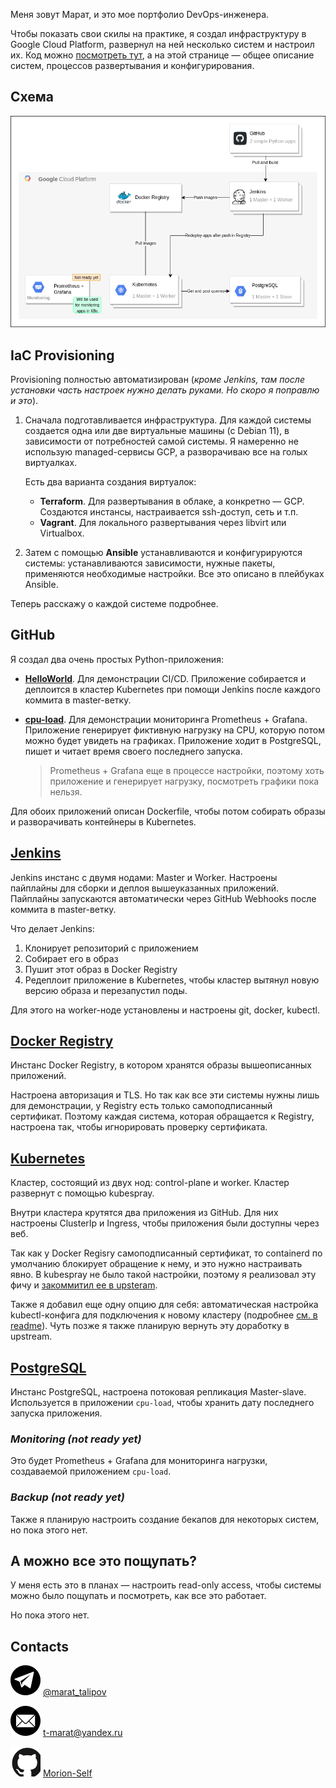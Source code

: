 
Меня зовут Марат, и это мое портфолио DevOps-инженера.

Чтобы показать свои скилы на практике, я создал инфраструктуру в Google Cloud Platform, развернул на ней несколько систем и настроил их. Код можно <a href="https://github.com/morion-devops" target="_blank">посмотреть тут</a>, а на этой странице — общее описание систем, процессов развертывания и конфигурирования.
 
 <!-- ----------------------------------------------------------------------------------------- -->

## Схема

![](./images/scheme.png)

<!-- ----------------------------------------------------------------------------------------- -->

## IaC Provisioning

Provisioning полностью автоматизирован (*кроме Jenkins, там после установки часть настроек нужно делать руками. Но скоро я поправлю и это*).

1. Сначала подготавливается инфраструктура. Для каждой системы создается одна или две виртуальные машины (с Debian 11), в зависимости от потребностей самой системы. Я намеренно не использую managed-сервисы GCP, а разворачиваю все на голых виртуалках.

   Есть два варианта создания виртуалок:

   * **Terraform**. Для развертывания в облаке, а конкретно — GCP. Создаются инстансы, настраивается ssh-доступ, сеть и т.п. 
   * **Vagrant**. Для локального развертывания через libvirt или Virtualbox.

1. Затем с помощью **Ansible** устанавливаются и конфигурируются системы: устанавливаются зависимости, нужные пакеты, применяются необходимые настройки. Все это описано в плейбуках Ansible.

Теперь расскажу о каждой системе подробнее.

<!-- ----------------------------------------------------------------------------------------- -->

## GitHub

Я создал два очень простых Python-приложения: 

* **<a href="https://github.com/morion-devops/hello" target="_blank">HelloWorld</a>**. Для демонстрации CI/CD. Приложение собирается и деплоится в кластер Kubernetes при помощи Jenkins после каждого коммита в master-ветку.

* **<a href="https://github.com/morion-devops/cpu-load" target="_blank">cpu-load</a>**. Для демонстрации мониторинга Prometheus + Grafana. Приложение генерирует фиктивную нагрузку на CPU, которую потом можно будет увидеть на графиках. Приложение ходит в PostgreSQL, пишет и читает время своего последнего запуска.

   > Prometheus + Grafana еще в процессе настройки, поэтому хоть приложение и генерирует нагрузку, посмотреть графики пока нельзя.

Для обоих приложений описан Dockerfile, чтобы потом собирать образы и разворачивать контейнеры в Kubernetes.

<!-- ----------------------------------------------------------------------------------------- -->

## <a href="https://github.com/morion-devops/jenkins" target="_blank">Jenkins</a>

Jenkins инстанс с двумя нодами: Master и Worker. Настроены пайплайны для сборки и деплоя вышеуказанных приложений. Пайплайны запускаются автоматически через GitHub Webhooks после коммита в master-ветку. 

Что делает Jenkins:

1. Клонирует репозиторий с приложением
1. Собирает его в образ
1. Пушит этот образ в Docker Registry
1. Редеплоит приложение в Kubernetes, чтобы кластер вытянул новую версию образа и перезапустил поды.

Для этого на worker-ноде установлены и настроены git, docker, kubectl.

<!-- ----------------------------------------------------------------------------------------- -->

## <a href="https://github.com/morion-devops/registry" target="_blank">Docker Registry</a>

Инстанс Docker Registry, в котором хранятся образы вышеописанных приложений. 

Настроена авторизация и TLS. Но так как все эти системы нужны лишь для демонстрации, у Registry есть только самоподписанный сертификат. Поэтому каждая система, которая обращается к Registry, настроена так, чтобы игнорировать проверку сертификата.

<!-- ----------------------------------------------------------------------------------------- -->

## <a href="https://github.com/morion-devops/kubernetes" target="_blank">Kubernetes</a>

Кластер, состоящий из двух нод: control-plane и worker. Кластер развернут с помощью kubespray.

Внутри кластера крутятся два приложения из GitHub. Для них настроены ClusterIp и Ingress, чтобы приложения были доступны через веб.

Так как у Docker Regisry самоподписанный сертификат, то containerd по умолчанию блокирует обращение к нему, и это нужно настраивать явно. В kubespray не было такой настройки, поэтому я реализовал эту фичу и <a href="https://github.com/kubernetes-sigs/kubespray/pull/8298" target="_blank">закоммитил ее в upsteram</a>.

Также я добавил еще одну опцию для себя: автоматическая настройка kubectl-конфига для подключения к новому кластеру (подробнее <a href="https://github.com/morion-devops/kubernetes#readme" target="_blank">см. в readme</a>). Чуть позже я также планирую вернуть эту доработку в upstream.

<!-- ----------------------------------------------------------------------------------------- -->

## <a href="https://github.com/morion-devops/postgresql" target="_blank">PostgreSQL</a>

Инстанс PostgreSQL, настроена потоковая репликация Master-slave. Используется в приложении `cpu-load`, чтобы хранить дату последнего запуска приложения.

<!-- ----------------------------------------------------------------------------------------- -->

### *Monitoring (not ready yet)*

Это будет Prometheus + Grafana для мониторинга нагрузки, создаваемой приложением `cpu-load`.

<!-- ----------------------------------------------------------------------------------------- -->

### *Backup (not ready yet)*

Также я планирую настроить создание бекапов для некоторых систем, но пока этого нет.

<!-- ----------------------------------------------------------------------------------------- -->

## А можно все это пощупать?

У меня есть это в планах — настроить read-only access, чтобы системы можно было пощупать и посмотреть, как все это работает.

Но пока этого нет.


## Contacts

![telegram](images/telegram.svg) [@marat_talipov](https://t.me/marat_talipov)

![telegram](images/email.svg) [t-marat@yandex.ru](mailto:t-marat@yandex.ru)

![telegram](images/github.svg) [Morion-Self](https://github.com/Morion-Self)
